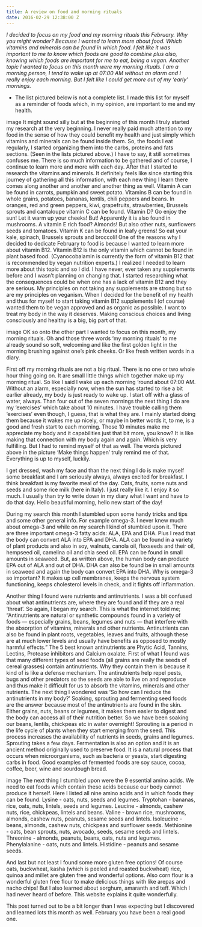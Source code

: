 ```yaml
---
title: A review on food and morning rituals
date: 2016-02-29 12:38:00 Z
---
```


*I decided to focus on my food and my morning rituals this February. Why you might wonder? Because I wanted to learn more about food. Which vitamins and minerals can be found in which food. I felt like it was important to me to know which foods are good to combine plus also, knowing which foods are important for me to eat, being a vegan. Another topic I wanted to focus on this month were my morning rituals. I am a morning person, I tend to wake up at 07:00 AM without an alarm and I really enjoy each morning. But I felt like I could get more out of my ‘early’ mornings.*

* The list pictured below is not a complete list. I made this list for myself as a reminder of foods which, in my opinion, are important to me and my health. 

image
It might sound silly but at the beginning of this month I truly started my research at the very beginning. I never really paid much attention to my food in the sense of how they could benefit my health and just simply which vitamins and minerals can be found inside them. So, the foods I eat regularly, I started organizing them into the carbs, proteins and fats sections. (Seen in the lists pictured above.) I have to say, it still sometimes confuses me. There is so much information to be gathered and of course, I continue to learn more and more with each day. After that I started to research the vitamins and minerals. It definitely feels like since starting this journey of gathering all this information, with each new thing I learn there comes along another and another and another thing as well. Vitamin A can be found in carrots, pumpkin and sweet potato.  Vitamins B can be found in whole grains, potatoes, bananas, lentils, chili peppers and beans. In oranges, red and green peppers, kiwi, grapefruits, strawberries, Brussels sprouts and cantaloupe vitamin C can be found. Vitamin D? Go enjoy the sun! Let it warm up your cheeks! But! Apparently it is also found in mushrooms. A vitamin E rich food? Almonds! But also other nuts, sunflowers seeds and tomatoes. Vitamin K can be found in leafy greens! So eat your kale, spinach, Brussels sprouts and broccoli! One of the reasons why I decided to dedicate February to food is because I wanted to learn more about vitamin B12. Vitamin B12 is the only vitamin which cannot be found in plant based food. (Cyanocobalamin is currently the form of vitamin B12 that is recommended by vegan nutrition experts.) I realized I needed to learn more about this topic and so I did. I have never, ever taken any supplements before and I wasn’t planning on changing that. I started researching what the consequences could be when one has a lack of vitamin B12 and they are serious. My principles on not taking any supplements are strong but so are my principles on veganism. When I decided for the benefit of my health and thus for myself to start taking vitamin B12 supplements I (of course) wanted them to be vegan approved and as organic as possible. I want to treat my body in the way it deserves. Making conscious choices and living consciously and healthy is a big, big part of that.

image
OK so onto the other part I wanted to focus on this month, my morning rituals. Oh and those three words ‘my morning rituals’ to me already sound so soft, welcoming and like the first golden light in the morning brushing against one’s pink cheeks. Or like fresh written words in a diary.

First off my morning rituals are not a big ritual. There is no one or two whole hour thing going on. It are small little things which together make up my morning ritual. So like I said I wake up each morning ‘round about 07:00 AM. Without an alarm, especially now, when the sun has started to rise a bit earlier already, my body is just ready to wake up. I start off with a glass of water, always. Than four out of the seven mornings the next thing I do are my ‘exercises’ which take about 10 minutes. I have trouble calling them ‘exercises’ even though, I guess, that is what they are. I mainly started doing them because it wakes me up nicely, or maybe in better words it, to me, is a good and fresh start to each morning. Those 10 minutes make me appreciate my body and it capabilities just that bit more, you know? It is like making that connection with my body again and again. Which is very fulfilling. But I had to remind myself of that as well. The words pictured above in the picture ‘Make things happen’ truly remind me of that. Everything is up to myself, luckily. 

I get dressed, wash my face and than the next thing I do is make myself some breakfast and I am seriously always, always excited for breakfast. I think breakfast is my favorite meal of the day. Oats, fruits, some nuts and seeds and some rice milk (here in Italy). I just really like it. I enjoy it so much. I usually than try to write down in my diary what I want and have to do that day. Hello beautiful morning, hello new start of the day!

During my search this month I stumbled upon some handy tricks and tips and some other general info. For example omega-3. I never knew much about omega-3 and while on my search I kind of stumbled upon it. There are three important omega-3 fatty acids: ALA, EPA and DHA. Plus I read that the body can convert ALA into EPA and DHA. ALA can be found in a variety of plant products and also in soy, walnuts, canola oil, flaxseeds and their oil, hempseed oil, camelina oil and chia seed oil. EPA can be found in small amounts in seaweed. But, as written above, the human body can produce EPA out of ALA and out of DHA. DHA can also be found be in small amounts in seaweed and again the body can convert EPA into DHA.  Why is omega-3 so important? It makes up cell membranes, keeps the nervous system functioning, keeps cholesterol levels in check, and it fights off inflammation. 

Another thing I found were nutrients and antinutrients. I was a bit confused about what antinutrients are, where they are found and if they are a real ‘threat’. So again, I began my search. This is what the internet told me;  “Antinutrients are natural or synthetic compounds found in a variety of foods — especially grains, beans, legumes and nuts — that interfere with the absorption of vitamins, minerals and other nutrients. Antinutrients can also be found in plant roots, vegetables, leaves and fruits, although these are at much lower levels and usually have benefits as opposed to mostly harmful effects.” The 5 best known antinutrients are Phytic Acid, Tannins, Lectins, Protease inhibitors and Calcium oxalate. First of what I found was that many different types of seed foods (all grains are really the seeds of cereal grasses) contain antinutrients. Why they contain them is because it kind of is like a defense mechanism. The antinutrients help repel pests, bugs and other predators so the seeds are able to live on and reproduce and thus make it difficult for us to absorb the vitamins, minerals and other nutrients. The next thing I wondered was ‘So how can I reduce the antinutrients in my body?’ Soaking, sprouting and fermenting seed foods are the answer because most of the antinutrients are found in the skin. Either grains, nuts, beans or legumes, it makes them easier to digest and the body can access all of their nutrition better. So we have been soaking our beans, lentils, chickpeas etc in water overnight! Sprouting is a period in the life cycle of plants when they start emerging from the seed. This process increases the availability of nutrients in seeds, grains and legumes. Sprouting takes a few days. Fermentation is also an option and it is an ancient method originally used to preserve food. It is a natural process that occurs when microorganisms, such as bacteria or yeasts, start digesting carbs in food. Good examples of fermented foods are soy sauce, cocoa, coffee, beer, wine and sourdough bread.

image
The next thing I stumbled upon were the 9 essential amino acids. We need to eat foods which contain these acids because our body cannot produce it herself. Here I listed all nine amino acids and in which foods they can be found.
Lysine - oats, nuts, seeds and legumes.
Tryptohan - bananas, rice, oats, nuts, lintels, seeds and legumes.
Leucine - almonds, cashew nuts, rice, chickpeas, lintels and beans.
Valine - brown rice, mushrooms, almonds, cashew nuts, peanuts, sesame seeds and lintels.
Isoleucine - beans, almonds, cashew nuts, chickpeas and sunflower seeds. 
Methionine - oats, bean sprouts, nuts, avocado, seeds, sesame seeds and lintels.
Threonine - almonds, peanuts, beans, oats, nuts and legumes.
Phenylalanine - oats, nuts and lintels.
Histidine - peanuts and sesame seeds.

And last but not least I found some more gluten free options! Of course oats, buckwheat, kasha (which is peeled and roasted buckwheat) rice, quinoa and millet are gluten free and wonderful options. Also corn flour is a wonderful gluten free flour to make delicious things with like arepas and nacho chips! But I also learned about sorghum, amaranth and teff. Which I had never heard of before. This website explains it quite wonderfully.

This post turned out to be a bit longer than I was expecting but I discovered and learned lots this month as well. February you have been a real good one.